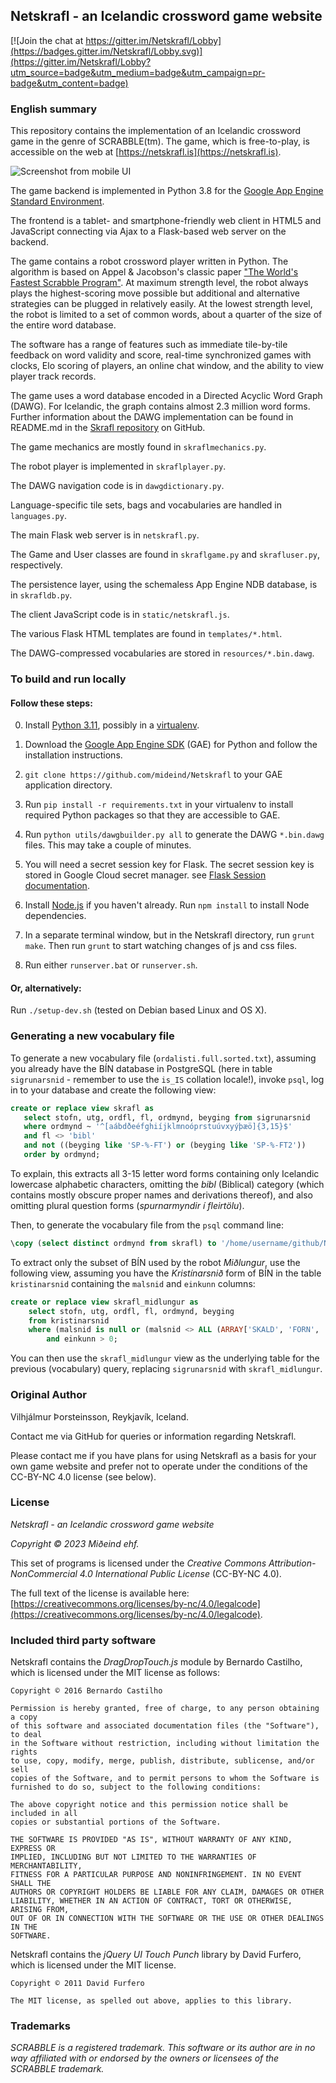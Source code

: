 ## Netskrafl - an Icelandic crossword game website

[![Join the chat at https://gitter.im/Netskrafl/Lobby](https://badges.gitter.im/Netskrafl/Lobby.svg)](https://gitter.im/Netskrafl/Lobby?utm_source=badge&utm_medium=badge&utm_campaign=pr-badge&utm_content=badge)

### English summary

This repository contains the implementation of an Icelandic crossword game
in the genre of SCRABBLE(tm). The game, which is free-to-play, is accessible
on the web at [https://netskrafl.is](https://netskrafl.is).

![Screenshot from mobile UI](/resources/ScreencapMobile.PNG?raw=true "Screenshot from mobile UI")

The game backend is implemented in Python 3.8 for the
[Google App Engine Standard Environment](https://cloud.google.com/appengine/docs/standard).

The frontend is a tablet- and smartphone-friendly web client in HTML5
and JavaScript connecting via Ajax to a Flask-based web server on the backend.

The game contains a robot crossword player written in Python. The algorithm is based
on Appel & Jacobson's classic paper
["The World's Fastest Scrabble Program"](http://www.cs.cmu.edu/afs/cs/academic/class/15451-s06/www/lectures/scrabble.pdf).
At maximum strength level, the robot always plays the highest-scoring move
possible but additional and alternative strategies can be plugged in relatively easily.
At the lowest strength level, the robot is limited to a set of common words, about a
quarter of the size of the entire word database.

The software has a range of features such as immediate tile-by-tile feedback
on word validity and score,
real-time synchronized games with clocks, Elo scoring of players, an online chat window,
and the ability to view player track records.

The game uses a word database encoded in a Directed Acyclic Word Graph (DAWG).
For Icelandic, the graph contains almost 2.3 million word forms. Further information
about the DAWG implementation can be found in README.md in the
[Skrafl repository](https://github.com/vthorsteinsson/Skrafl) on GitHub.

The game mechanics are mostly found in ```skraflmechanics.py```.

The robot player is implemented in ```skraflplayer.py```.

The DAWG navigation code is in ```dawgdictionary.py```.

Language-specific tile sets, bags and vocabularies are handled in ```languages.py```.

The main Flask web server is in ```netskrafl.py```.

The Game and User classes are found in ```skraflgame.py``` and ```skrafluser.py```, respectively.

The persistence layer, using the schemaless App Engine NDB database, is in ```skrafldb.py```.

The client JavaScript code is in ```static/netskrafl.js```.

The various Flask HTML templates are found in ```templates/*.html```.

The DAWG-compressed vocabularies are stored in ```resources/*.bin.dawg```.


### To build and run locally

#### Follow these steps:

0. Install [Python 3.11](https://www.python.org/downloads/release/python-380/), possibly in a [virtualenv](https://pypi.python.org/pypi/virtualenv).

1. Download the [Google App Engine SDK](https://cloud.google.com/appengine/downloads)
(GAE) for Python and follow the installation instructions.

2. ```git clone https://github.com/mideind/Netskrafl``` to your GAE application directory.

3. Run ```pip install -r requirements.txt``` in your virtualenv to install
required Python packages so that they are accessible to GAE.

4. Run ```python utils/dawgbuilder.py all``` to generate the DAWG ```*.bin.dawg``` files. This may
take a couple of minutes.

5. You will need a secret session key for Flask. The secret session key is stored in Google Cloud secret manager.
see [Flask Session documentation](https://flask.palletsprojects.com/en/3.0.x/quickstart/#sessions).

6. Install [Node.js](https://nodejs.org/en/download/) if you haven't already.
Run ```npm install``` to install Node dependencies.

7. In a separate terminal window, but in the Netskrafl directory, run ```grunt make```.
Then run ```grunt``` to start watching changes of js and css files.

8. Run either ```runserver.bat``` or ```runserver.sh```.

#### Or, alternatively:

Run ```./setup-dev.sh``` (tested on Debian based Linux and OS X).


### Generating a new vocabulary file

To generate a new vocabulary file (```ordalisti.full.sorted.txt```), assuming you already
have the BÍN database in PostgreSQL (here in table ```sigrunarsnid``` - remember to use the
```is_IS``` collation locale!), invoke ```psql```, log in to your database and
create the following view:

```sql
create or replace view skrafl as
   select stofn, utg, ordfl, fl, ordmynd, beyging from sigrunarsnid
   where ordmynd ~ '^[aábdðeéfghiíjklmnoóprstuúvxyýþæö]{3,15}$'
   and fl <> 'bibl'
   and not ((beyging like 'SP-%-FT') or (beyging like 'SP-%-FT2'))
   order by ordmynd;
```

To explain, this extracts all 3-15 letter word forms containing only Icelandic lowercase
alphabetic characters, omitting the *bibl* (Biblical) category (which contains mostly
obscure proper names and derivations thereof), and also omitting plural question
forms (*spurnarmyndir í fleirtölu*).

Then, to generate the vocabulary file from the ```psql``` command line:

```sql
\copy (select distinct ordmynd from skrafl) to '/home/username/github/Netskrafl/resources/ordalisti.full.sorted.txt';
```

To extract only the subset of BÍN used by the robot *Miðlungur*, use the following
view, assuming you have the *Kristínarsnið* form of BÍN in the table ```kristinarsnid```
containing the ```malsnid``` and ```einkunn``` columns:

```sql
create or replace view skrafl_midlungur as
	select stofn, utg, ordfl, fl, ordmynd, beyging
	from kristinarsnid
	where (malsnid is null or (malsnid <> ALL (ARRAY['SKALD', 'FORN', 'URE', 'STAD'])))
		and einkunn > 0;
```

You can then use the ```skrafl_midlungur``` view as the underlying table for the previous
(vocabulary) query, replacing ```sigrunarsnid``` with ```skrafl_midlungur```.

### Original Author
Vilhjálmur Þorsteinsson, Reykjavík, Iceland.

Contact me via GitHub for queries or information regarding Netskrafl.

Please contact me if you have plans for using Netskrafl as a basis for your
own game website and prefer not to operate under the conditions of the
CC-BY-NC 4.0 license (see below).

### License

*Netskrafl - an Icelandic crossword game website*

*Copyright © 2023 Miðeind ehf.*

This set of programs is licensed under the *Creative Commons*
*Attribution-NonCommercial 4.0 International Public License* (CC-BY-NC 4.0).

The full text of the license is available here:
[https://creativecommons.org/licenses/by-nc/4.0/legalcode](https://creativecommons.org/licenses/by-nc/4.0/legalcode).

### Included third party software

Netskrafl contains the *DragDropTouch.js* module by Bernardo Castilho,
which is licensed under the MIT license as follows:

	Copyright © 2016 Bernardo Castilho

	Permission is hereby granted, free of charge, to any person obtaining a copy
	of this software and associated documentation files (the "Software"), to deal
	in the Software without restriction, including without limitation the rights
	to use, copy, modify, merge, publish, distribute, sublicense, and/or sell
	copies of the Software, and to permit persons to whom the Software is
	furnished to do so, subject to the following conditions:

	The above copyright notice and this permission notice shall be included in all
	copies or substantial portions of the Software.

	THE SOFTWARE IS PROVIDED "AS IS", WITHOUT WARRANTY OF ANY KIND, EXPRESS OR
	IMPLIED, INCLUDING BUT NOT LIMITED TO THE WARRANTIES OF MERCHANTABILITY,
	FITNESS FOR A PARTICULAR PURPOSE AND NONINFRINGEMENT. IN NO EVENT SHALL THE
	AUTHORS OR COPYRIGHT HOLDERS BE LIABLE FOR ANY CLAIM, DAMAGES OR OTHER
	LIABILITY, WHETHER IN AN ACTION OF CONTRACT, TORT OR OTHERWISE, ARISING FROM,
	OUT OF OR IN CONNECTION WITH THE SOFTWARE OR THE USE OR OTHER DEALINGS IN THE
	SOFTWARE.

Netskrafl contains the *jQuery UI Touch Punch* library by David Furfero, which
is licensed under the MIT license.

	Copyright © 2011 David Furfero

	The MIT license, as spelled out above, applies to this library.

### Trademarks

*SCRABBLE is a registered trademark. This software or its author are in no way
affiliated with or endorsed by the owners or licensees of the SCRABBLE trademark.*
